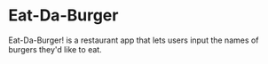 # Eat-Da-Burger
 Eat-Da-Burger! is a restaurant app that lets users input the names of burgers they'd like to eat.
